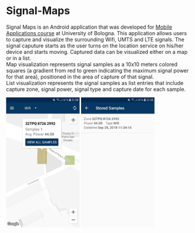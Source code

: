 # Signal-Maps
Signal Maps is an Android application that was developed for [Mobile Applications course](http://cs.unibo.it/projects/android/2018/) at University of Bologna. This application allows users to capture and visualize the surrounding Wifi, UMTS and LTE signals. The signal caputure starts as the user turns on the location service on his/her device and starts moving. 
Captured data can be visualized either on a map or in a list.<br/>
Map visualization represents signal samples as a 10x10 meters colored squares (a gradient from red to green indicating the maximum signal power for that area), positioned in the area of capture of that signal.<br/>
List visualization represents the signal samples as list entries that include capture zone, signal power, signal type and capture date for each sample.

<img src="images/map_infowindow.jpg" width="200"> <img src="images/stored_samples_from_infowindow.jpg" width="200">
